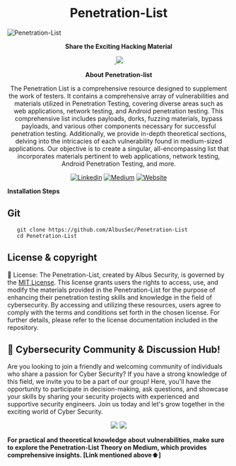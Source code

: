 <h1 align="center">Penetration-List</h1>

![Penetration-List ](https://user-images.githubusercontent.com/64241933/147803045-5bd7cee9-9bf3-4807-8f05-a6bc812d85ce.png)

<div align="center">
<p align="center"><b>Share the Exciting Hacking Material</b></p>
<p align="center">
<a href="https://twitter.com/intent/tweet?text=
Explore%20the%20Cyber%20Security%20Day%2001%20to%20100%20Series%20and%20unlock%20a%20wealth%20of%20knowledge%20in%20the%20world%20of%20cybersecurity!.&url=https://medium.com/@as745591/announcing-cybersecurity-day-01-to-100-series-a-comprehensive-journey-into-the-world-of-4354b431b110&hashtags=CyberSecurity,Hacking,Reporting%20tool" target="blank" > <img src="https://img.shields.io/twitter/follow/_AlbusSecurity?label=Tweet%20Repo%20on%20Twitter&style=social" alt=""/> </a> 
<a href="https://api.whatsapp.com/send?text=Join%20us%20on%20a%20100-day%20adventure%20through%20the%20multifaceted%20realm%20of%20cybersecurity%20with%20the%20Cyber%20Security%20Day%2001%20to%20100%20Series!.%20https://medium.com/@as745591/announcing-cybersecurity-day-01-to-100-series-a-comprehensive-journey-into-the-world-of-4354b431b110"><img src="https://img.shields.io/twitter/url?label=whatsapp&logo=whatsapp&style=social&url=https://medium.com/@as745591/announcing-cybersecurity-day-01-to-100-series-a-comprehensive-journey-into-the-world-of-4354b431b110" /></a>
</p>

**About Penetration-list**

The Penetration List is a comprehensive resource designed to supplement the work of testers. It contains a comprehensive array of vulnerabilities and materials utilized in Penetration Testing, covering diverse areas such as web applications, network testing, and Android penetration testing. This comprehensive list includes payloads, dorks, fuzzing materials, bypass payloads, and various other components necessary for successful penetration testing. Additionally, we provide in-depth theoretical sections, delving into the intricacies of each vulnerability found in medium-sized applications. Our objective is to create a singular, all-encompassing list that incorporates materials pertinent to web applications, network testing, Android Penetration Testing, and more.

[![Linkedin](https://img.shields.io/badge/Albus%20Security-000000?style=for-the-badge&logo=linkedin&logoColor=white)](https://www.linkedin.com/company/77666396)
[![Medium](https://img.shields.io/badge/Medium-12100E?style=for-the-badge&logo=medium&logoColor=white)](https://medium.com/@as745591)
[![Website](https://img.shields.io/badge/Albus%20Security-000000?style=for-the-badge&logo=About.me&logoColor=white)](https://albussec.com/)

</div>


**Installation Steps**

## Git

```
   git clone https://github.com/AlbusSec/Penetration-List
   cd Penetration-List
```


## License & copyright

📜 License: The Penetration-List, created by Albus Security, is governed by the [MIT License](LICENSE). This license grants users the rights to access, use, and modify the materials provided in the Penetration-List for the purpose of enhancing their penetration testing skills and knowledge in the field of cybersecurity. By accessing and utilizing these resources, users agree to comply with the terms and conditions set forth in the chosen license. For further details, please refer to the license documentation included in the repository.


## 💬 Cybersecurity Community & Discussion Hub! 

Are you looking to join a friendly and welcoming community of individuals who share a passion for Cyber Security? If you have a strong knowledge of this field, we invite you to be a part of our group! Here, you'll have the opportunity to participate in decision-making, ask questions, and showcase your skills by sharing your security projects with experienced and supportive security engineers. Join us today and let's grow together in the exciting world of Cyber Security.

 <p align="center">
  <a href="https://chat.whatsapp.com/GFWAYGRr37UHKSzcliAoA2"><img src="https://img.shields.io/badge/CyberCrew-0078D4?style=for-the-badge&logo=whatsapp&logoColor=39ff14&labelColor=black&color=black"></a>
  <a href="https://discord.gg/RXtGXW8j"><img src="https://img.shields.io/badge/Discord%20Server-0078D4?style=for-the-badge&logo=Discord&logoColor=39ff14&labelColor=black&color=black"></a>
  </p>

**For practical and theoretical knowledge about vulnerabilities, make sure to explore the Penetration-List Theory on Medium, which provides comprehensive insights. [Link mentioned above⬆️]**








